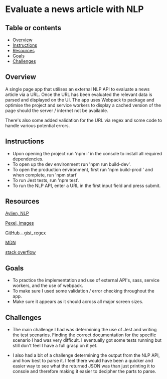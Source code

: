 # Evaluate a news article with NLP

## Table or contents

* [Overview](#overview)
* [Instructions](#instructions)
* [Resources](#resources)
* [Goals](#goals)
* [Challenges](#challenges)

## Overview

A single page app that utilises an external NLP API to evaluate a news article via a URL.
Once the URL has been evaluated the relevant data is parsed and displayed on the UI. The 
app uses Webpack to package and optimise the project and service workers to display a 
cached version of the page should the server / internet not be available.

There's also some added validation for the URL via regex and some code to handle various 
potential errors.

## Instructions

* Upon opening the project run 'npm i' in the console to install all required dependencies.
* To open up the dev environment run 'npm run build-dev'.
* To open the production environment, first run 'npm build-prod
' and when complete, run 'npm start'
* To run Jest tests, run 'npm test'.
* To run the NLP API, enter a URL in the first input field and press submit.

## Resources

[Aylien, NLP](https://aylien.com/)

[Pexel, images](https://www.pexels.com/)

[GitHub - gist, regex](https://gist.github.com/rodneyrehm/8013067)

[MDN](https://developer.mozilla.org/en-US/)

[stack overflow](https://stackoverflow.com/)

## Goals

- To practice the implementation and use of external API's, sass, service workers, and the use of webpack.
- To make sure I used some validation / error checking throughout the app.
- Make sure it appears as it should across all major screen sizes.

## Challenges

- The main challenge I had was determining the use of Jest and writing the test scenarios. 
Finding the correct documentation for the specific scenario I had was very difficult. I eventually
got some tests running but still don't feel I have a full grasp on it yet.

- I also had a bit of a challenge determining the output from the NLP API, and how best to parse it. 
I feel there would have been a quicker and easier way to see what the returned JSON was than just printing 
it to console and therefore making it easier to decipher the parts to parse.